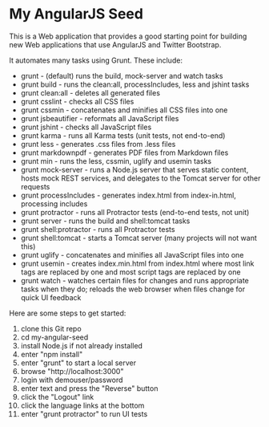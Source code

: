 # My AngularJS Seed

This is a Web application that provides a good starting point for
building new Web applications that use AngularJS and Twitter Bootstrap.

It automates many tasks using Grunt.  These include:
* grunt - (default) runs the build, mock-server and watch tasks
* grunt build - runs the clean:all, processIncludes, less and jshint tasks
* grunt clean:all - deletes all generated files
* grunt csslint - checks all CSS files
* grunt cssmin - concatenates and minifies all CSS files into one
* grunt jsbeautifier - reformats all JavaScript files
* grunt jshint - checks all JavaScript files
* grunt karma - runs all Karma tests (unit tests, not end-to-end)
* grunt less - generates .css files from .less files
* grunt markdownpdf - generates PDF files from Markdown files
* grunt min - runs the less, cssmin, uglify and usemin tasks
* grunt mock-server - runs a Node.js server that serves static content,
    hosts mock REST services, and delegates to the Tomcat server for other requests
* grunt processIncludes - generates index.html from index-in.html, processing includes
* grunt protractor - runs all Protractor tests (end-to-end tests, not unit)
* grunt server - runs the build and shell:tomcat tasks
* grunt shell:protractor - runs all Protractor tests
* grunt shell:tomcat - starts a Tomcat server (many projects will not want this)
* grunt uglify - concatenates and minifies all JavaScript files into one
* grunt usemin - creates index.min.html from index.html where
  most link tags are replaced by one and
  most script tags are replaced by one
* grunt watch - watches certain files for changes and runs appropriate tasks
    when they do; reloads the web browser when files change for quick UI feedback

Here are some steps to get started:

1. clone this Git repo
1. cd my-angular-seed
1. install Node.js if not already installed
1. enter "npm install"
1. enter "grunt" to start a local server
1. browse "http://localhost:3000"
1. login with demouser/password
1. enter text and press the "Reverse" button
1. click the "Logout" link
1. click the language links at the bottom
1. enter "grunt protractor" to run UI tests
